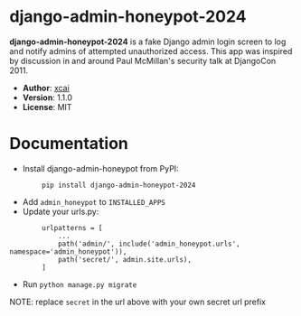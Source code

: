 django-admin-honeypot-2024
==========================

**django-admin-honeypot-2024** is a fake Django admin login screen to log and notify
admins of attempted unauthorized access. This app was inspired by discussion
in and around Paul McMillan's security talk at DjangoCon 2011.

* **Author**: [xcai](https://github.com/xcai/django-admin-honeypot)
* **Version**: 1.1.0
* **License**: MIT

Documentation
=============

* Install django-admin-honeypot from PyPI:
```
        pip install django-admin-honeypot-2024
```
* Add ``admin_honeypot`` to ``INSTALLED_APPS``
* Update your urls.py:
```
        urlpatterns = [
            ...
            path('admin/', include('admin_honeypot.urls', namespace='admin_honeypot')),
            path('secret/', admin.site.urls),
        ]
```

* Run ``python manage.py migrate``

NOTE: replace ``secret`` in the url above with your own secret url prefix
